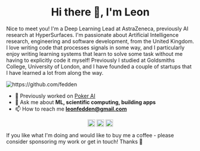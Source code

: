 <h1 align="center">Hi there 👋, I'm Leon</h1>

Nice to meet you! I'm a Deep Learning Lead at AstraZeneca, previously AI research at HyperSurfaces. I'm passionate about Artificial Intelligence research, engineering and software development, from the United Kingdom. I love writing code that processes signals in some way, and I particularly enjoy writing learning systems that learn to solve some task without me having to explicitly code it myself! Previously I studied at Goldsmiths College, University of London, and I have founded a couple of startups that I have learned a lot from along the way. 

<p align="left"> <img src="https://komarev.com/ghpvc/?username=fedden" alt="https://github.com/fedden" /> </p>

- 🔭 Previously worked on [Poker AI](https://github.com/fedden/poker_ai)
- 💬 Ask me about **ML, scientific computing, building apps**
- 📫 How to reach me **leonfedden@gmail.com**

<p align="center">
<a href="https://twitter.com/leonfedden" target="blank"><img align="center" src="https://cdn.jsdelivr.net/npm/simple-icons@3.0.1/icons/twitter.svg" alt="https://twitter.com/leonfedden" height="20" width="20" /></a>
<a href="https://linkedin.com/in/leon-fedden/" target="blank"><img align="center" src="https://cdn.jsdelivr.net/npm/simple-icons@3.0.1/icons/linkedin.svg" alt="https://www.linkedin.com/in/leon-fedden/" height="20" width="20" /></a>
<a href="https://instagram.com/leonfedden/" target="blank"><img align="center" src="https://cdn.jsdelivr.net/npm/simple-icons@3.0.1/icons/instagram.svg" alt="https://www.instagram.com/leonfedden/" height="20" width="20" /></a>
</p>

If you like what I'm doing and would like to buy me a coffee - please consider sponsoring my work or get in touch! Thanks 🙂
